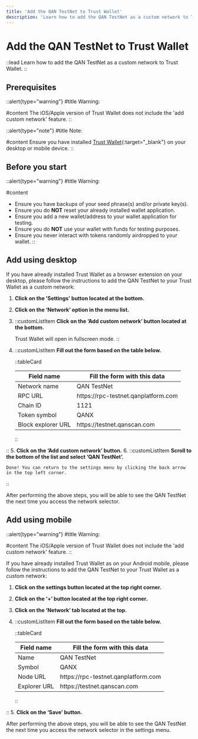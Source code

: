 ```yaml
---
title: 'Add the QAN TestNet to Trust Wallet'
description: 'Learn how to add the QAN TestNet as a custom network to Trust Wallet.'
---
```


# Add the QAN TestNet to Trust Wallet

::lead
Learn how to add the QAN TestNet as a custom network to Trust Wallet.
::

## Prerequisites

::alert{type="warning"}
#title
Warning:

#content
The iOS/Apple version of Trust Wallet does not include the 'add custom network' feature.
::

::alert{type="note"}
#title
Note:

#content
Ensure you have installed [Trust Wallet](https://trustwallet.com){:target="_blank"} on your desktop or mobile device.
::

## Before you start

::alert{type="warning"}
#title
Warning:

#content
- Ensure you have backups of your seed phrase(s) and/or private key(s).
- Ensure you do **NOT** reset your already installed wallet application.
- Ensure you add a new wallet/address to your wallet application for testing.
- Ensure you do **NOT** use your wallet with funds for testing purposes.
- Ensure you never interact with tokens randomly airdropped to your wallet.
::

## Add using desktop

If you have already installed Trust Wallet as a browser extension on your desktop, please follow the instructions to add the QAN TestNet to your Trust Wallet as a custom network:

1. **Click on the 'Settings' button located at the bottom.**
2. **Click on the ‘Network’ option in the menu list.**
3. ::customListItem
    **Click on the ‘Add custom network’ button located at the bottom.**

    Trust Wallet will open in fullscreen mode.
::
4. ::customListItem
    **Fill out the form based on the table below.**

    ::tableCard
    <table>
    <thead>
    <tr>
        <th>Field name</th>
        <th>Fill the form with this data</th>
    </tr>
    </thead>
    <tbody>
    <tr>
        <td>Network name</td>
        <td>QAN TestNet</td>
    </tr>
    <tr>
        <td>RPC URL</td>
        <td>https://rpc-testnet.qanplatform.com</td>
    </tr>
    <tr>
        <td>Chain ID</td>
        <td>1121</td>
    </tr>
    <tr>
        <td>Token symbol</td>
        <td>QANX</td>
    </tr>
    <tr>
        <td>Block explorer URL</td>
        <td>https://testnet.qanscan.com</td>
    </tr>
    </tbody>
    </table>
    ::
::
5. **Click on the ‘Add custom network’ button.**
6. ::customListItem
    **Scroll to the bottom of the list and select ‘QAN TestNet’.**

    Done! You can return to the settings menu by clicking the back arrow in the top left corner.
::

After performing the above steps, you will be able to see the QAN TestNet the next time you access the network selector.

## Add using mobile

::alert{type="warning"}
#title
Warning:

#content
The iOS/Apple version of Trust Wallet does not include the 'add custom network' feature.
::

If you have already installed Trust Wallet as on your Android mobile, please follow the instructions to add the QAN TestNet to your Trust Wallet as a custom network: 

1. **Click on the settings button located at the top right corner.**
2. **Click on the ‘+’ button located at the top right corner.**
3. **Click on the ‘Network’ tab located at the top.**
4. ::customListItem
    **Fill out the form based on the table below.**

    ::tableCard
    <table>
    <thead>
    <tr>
        <th>Field name</th>
        <th>Fill the form with this data</th>
    </tr>
    </thead>
    <tbody>
    <tr>
        <td>Name</td>
        <td>QAN TestNet</td>
    </tr>
    <tr>
        <td>Symbol</td>
        <td>QANX</td>
    </tr>
    <tr>
        <td>Node URL</td>
        <td>https://rpc-testnet.qanplatform.com</td>
    </tr>
    <tr>
        <td>Explorer URL</td>
        <td>https://testnet.qanscan.com</td>
    </tr>
    </tbody>
    </table>
    ::
::
5. **Click on the ‘Save’ button.**

After performing the above steps, you will be able to see the QAN TestNet the next time you access the network selector in the settings menu.